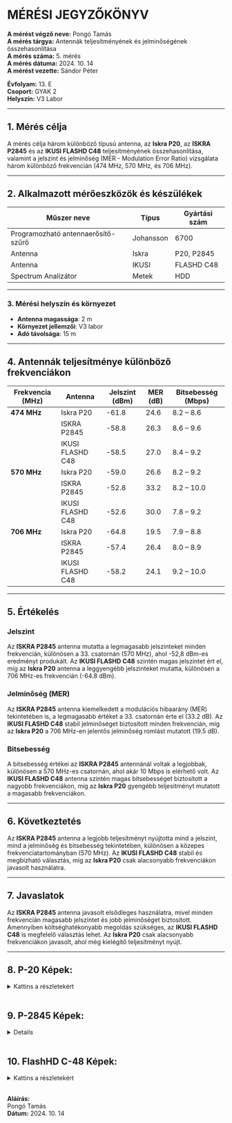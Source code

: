 
# MÉRÉSI JEGYZŐKÖNYV

**A mérést végző neve:** Pongó Tamás  
**A mérés tárgya:** Antennák teljesítményének és jelminőségének összehasonlítása  
**A mérés száma:** 5. mérés  
**A mérés dátuma:** 2024. 10. 14  
**A mérést vezette:** Sándor Péter  

**Évfolyam:** 13. E  
**Csoport:** GYAK 2  
**Helyszín:** V3 Labor  

---

## 1. Mérés célja  
A mérés célja három különböző típusú antenna, az **Iskra P20**, az **ISKRA P2845** és az **IKUSI FLASHD C48** teljesítményének összehasonlítása, valamint a jelszint és jelminőség (MER - Modulation Error Ratio) vizsgálata három különböző frekvencián (474 MHz, 570 MHz, és 706 MHz).

---

## 2. Alkalmazott mérőeszközök és készülékek  

| Műszer neve                         | Típus       | Gyártási szám |
| ----------------------------------- | ----------- | ------------- |
| Programozható antennaerősítő-szűrő  | Johansson   | 6700          |
| Antenna                             | Iskra       | P20, P2845    |
| Antenna                             | IKUSI       | FLASHD C48    |
| Spectrum Analizátor                 | Metek       | HDD           |

---

### 3. **Mérési helyszín és környezet**
- **Antenna magassága**: 2 m
- **Környezet jellemzői**: V3 labor
- **Adó távolsága**: 15 m

---

## 4. Antennák teljesítménye különböző frekvenciákon

| Frekvencia (MHz) | Antenna          | Jelszint (dBm) | MER (dB) | Bitsebesség (Mbps) |
| ---------------- | ---------------- | -------------- | -------- | ------------------ |
| **474 MHz**      | Iskra P20        | -61.8          | 24.6     | 8.2 – 8.6          |
|                  | ISKRA P2845      | -58.8          | 26.3     | 8.6 – 9.6          |
|                  | IKUSI FLASHD C48 | -58.5          | 27.0     | 8.4 – 9.2          |
| **570 MHz**      | Iskra P20        | -59.0          | 26.6     | 8.2 – 9.2          |
|                  | ISKRA P2845      | -52.8          | 33.2     | 8.2 – 10.0         |
|                  | IKUSI FLASHD C48 | -52.6          | 30.0     | 7.8 – 9.2          |
| **706 MHz**      | Iskra P20        | -64.8          | 19.5     | 7.9 – 8.8          |
|                  | ISKRA P2845      | -57.4          | 26.4     | 8.0 – 8.9          |
|                  | IKUSI FLASHD C48 | -58.2          | 24.1     | 9.2 – 10.0         |

---

## 5. Értékelés

### Jelszint
Az **ISKRA P2845** antenna mutatta a legmagasabb jelszinteket minden frekvencián, különösen a 33. csatornán (570 MHz), ahol -52,8 dBm-es eredményt produkált. Az **IKUSI FLASHD C48** szintén magas jelszintet ért el, míg az **Iskra P20** antenna a leggyengébb jelszinteket mutatta, különösen a 706 MHz-es frekvencián (-64.8 dBm).

### Jelminőség (MER)
Az **ISKRA P2845** antenna kiemelkedett a modulációs hibaarány (MER) tekintetében is, a legmagasabb értéket a 33. csatornán érte el (33.2 dB). Az **IKUSI FLASHD C48** stabil jelminőséget biztosított minden frekvencián, míg az **Iskra P20** a 706 MHz-en jelentős jelminőség romlást mutatott (19.5 dB).

### Bitsebesség
A bitsebesség értékei az **ISKRA P2845** antennánál voltak a legjobbak, különösen a 570 MHz-es csatornán, ahol akár 10 Mbps is elérhető volt. Az **IKUSI FLASHD C48** antenna szintén magas bitsebességet biztosított a nagyobb frekvenciákon, míg az **Iskra P20** gyengébb teljesítményt mutatott a magasabb frekvenciákon.

---

## 6. Következtetés
Az **ISKRA P2845** antenna a legjobb teljesítményt nyújtotta mind a jelszint, mind a jelminőség és bitsebesség tekintetében, különösen a közepes frekvenciatartományban (570 MHz). Az **IKUSI FLASHD C48** stabil és megbízható választás, míg az **Iskra P20** csak alacsonyabb frekvenciákon javasolt használatra.

---

## 7. Javaslatok
Az **ISKRA P2845** antenna javasolt elsődleges használatra, mivel minden frekvencián magasabb jelszintet és jobb jelminőséget biztosított. Amennyiben költséghatékonyabb megoldás szükséges, az **IKUSI FLASHD C48** is megfelelő választás lehet. Az **Iskra P20** csak alacsonyabb frekvenciákon javasolt, ahol még kielégítő teljesítményt nyújt.

---

## 8. P-20 Képek:
<details>
    <summary>Kattins a részletekért</summary>

    **474Mhz Mért Képek:**
    <img src="https://erosbence27.github.io/jegyzokonyv/image/p20_bit474.bmp"/>
    <img src="https://erosbence27.github.io/jegyzokonyv/image/p20_fullkep474.bmp"/>

---

    **570MHz Mért Képek**
    <img src="https://erosbence27.github.io/jegyzokonyv/image/p20_bit570.bmp"/>
    <img src="https://erosbence27.github.io/jegyzokonyv/image/p20_fullkep570.bmp"/>

---

    **706MHz Mért Képek**
    <img src="https://erosbence27.github.io/jegyzokonyv/image/p20_bit706.bmp"/>
    <img src="https://erosbence27.github.io/jegyzokonyv/image/p20_fullkep706.bmp"/>

---

</details>

<br>

## 9. P-2845 Képek:
<details>

    <summary>Kattins a részletekért</summary>

    **474Mhz Mért Képek:**
    <img src="https://erosbence27.github.io/jegyzokonyv/image/p2845_fullkep474.bmp"/>
    <img src="https://erosbence27.github.io/jegyzokonyv/image/p2845_bit474.bmp"/>

---

    **570MHz Mért Képek**
    <img src="https://erosbence27.github.io/jegyzokonyv/image/p2845_fullkep570.bmp"/>
    <img src="https://erosbence27.github.io/jegyzokonyv/image/p2845_bit570.bmp"/>

---

    **706MHz Mért Képek**
    <img src="https://erosbence27.github.io/jegyzokonyv/image/p2845_fullkep706.bmp"/>
    <img src="https://erosbence27.github.io/jegyzokonyv/image/p2845_bit706.bmp"/>

---

</details>

<br>

## 10. FlashHD C-48 Képek:
<details>
    <summary>Kattins a részletekért</summary>

    **474Mhz Mért Képek:**
    <img src="https://erosbence27.github.io/jegyzokonyv/image/c48_fullkep474.bmp"/>
    <img src="https://erosbence27.github.io/jegyzokonyv/image/c48_bit474.bmp"/>

---

    **570MHz Mért Képek**
    <img src="https://erosbence27.github.io/jegyzokonyv/image/c48_fullkep570.bmp"/>
    <img src="https://erosbence27.github.io/jegyzokonyv/image/c48_bit570.bmp"/>

---

    **706MHz Mért Képek**
    <img src="https://erosbence27.github.io/jegyzokonyv/image/c48_fullkep706.bmp"/>
    <img src="https://erosbence27.github.io/jegyzokonyv/image/c48_bit706.bmp"/>

---

</details>


<br>




**Aláírás:**  
Pongó Tamás  
**Dátum:** 2024. 10. 14
